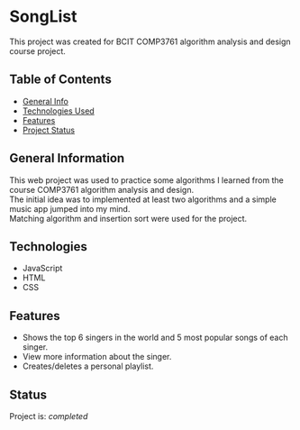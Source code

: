 # SongList
This project was created for BCIT COMP3761 algorithm analysis and design course project.

## Table of Contents
* [General Info](#general-information)
* [Technologies Used](#technologies-used)
* [Features](#features)
* [Project Status](#project-status)

## General Information
This web project was used to practice some algorithms I learned from the course COMP3761 algorithm analysis and design. </br>
The initial idea was to implemented at least two algorithms and a simple music app jumped into my mind.
</br>
Matching algorithm and insertion sort were used for the project.

## Technologies
* JavaScript
* HTML
* CSS

## Features
* Shows the top 6 singers in the world and 5 most popular songs of each singer.
* View more information about the singer.
* Creates/deletes a personal playlist.

## Status
Project is: _completed_